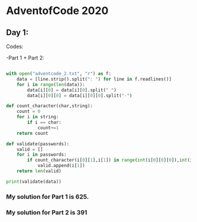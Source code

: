 # AdventofCode 2020 
## Day 1:
Codes:

-Part 1 + Part 2:
```.py

with open("adventcode_2.txt", "r") as f:
    data = [line.strip().split(": ") for line in f.readlines()]
    for i in range(len(data)):
        data[i][0] = data[i][0].split(" ")
        data[i][0][0] = data[i][0][0].split("-")

def count_character(char,string):
    count = 0
    for i in string:
        if i == char:
            count+=1
    return count

def validate(passwords):
    valid = []
    for i in passwords:
        if count_character(i[0][1],i[1]) in range(int(i[0][0][0]),int(i[0][0][1])+1):
            valid.append(i[1])
    return len(valid)

print(validate(data))


```
### My solution for Part 1 is 625.

### My solution for Part 2 is 391
